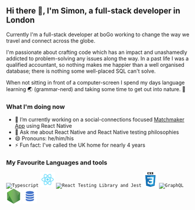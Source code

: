 ## Hi there 👋, I'm Simon, a full-stack developer in London

Currently I'm a full-stack developer at boGo working to change the way we travel and connect across the globe.

I'm passionate about crafting code which has an impact and unashamedly addicted to problem-solving any issues along the way. In a past life I was a qualified accountant, so nothing makes me happier than a well organised database; there is nothing some well-placed SQL can't solve.  

When not sitting in front of a computer-screen I spend my days language learning 🌏 (grammar-nerd) and taking some time to get out into nature. 🌳

### What I'm doing now

- 🔭 I’m currently working on a social-connections focused [Matchmaker App](https://github.com/simonaus/matchmaker) using React Native
- 💬 Ask me about React Native and React Native testing philosophies
- 😄 Pronouns: he/him/his
- ⚡ Fun fact: I've called the UK home for nearly 4 years 

### My Favourite Languages and tools

<code><img height="40" alt="Typescript" src="https://user-images.githubusercontent.com/66684013/125089221-1d9e6b80-e0c6-11eb-8433-58cb2c278a6e.png"></code>
<code><img height="40" alt="React" src="https://raw.githubusercontent.com/github/explore/80688e429a7d4ef2fca1e82350fe8e3517d3494d/topics/react/react.png"></code>
<code><img height="40" alt="React Testing Library and Jest" src="https://avatars0.githubusercontent.com/u/49996085?s=200&v=4"></code>
<code><img height="40" alt="CSS" src="https://raw.githubusercontent.com/github/explore/80688e429a7d4ef2fca1e82350fe8e3517d3494d/topics/css/css.png"></code>
<code><img height="40" alt="GraphQL" src="https://user-images.githubusercontent.com/66684013/125089557-5dfde980-e0c6-11eb-99c4-0e8cb63536a2.png"></code>
<code><img height="40" alt="nodeJs" src="https://raw.githubusercontent.com/github/explore/80688e429a7d4ef2fca1e82350fe8e3517d3494d/topics/nodejs/nodejs.png"></code>
<code><img height="40" alt="SQL" src="https://raw.githubusercontent.com/github/explore/80688e429a7d4ef2fca1e82350fe8e3517d3494d/topics/sql/sql.png"></code>
